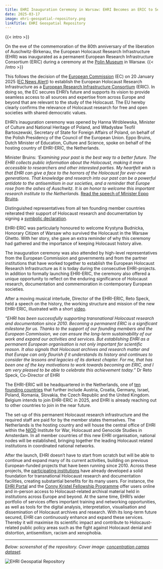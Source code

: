 ```yaml
---
title: EHRI Inauguration Ceremony in Warsaw: EHRI Becomes an ERIC to Secure the Future of Holocaust Research
date: 2025-03-17
image: ehri-geospatial-repository.png
linkTitle: EHRI Geospatial Repository
---
```


{{< intro >}}

On the eve of the commemoration of the 80th anniversary of the liberation of Auschwitz-Birkenau, the European Holocaust Research Infrastructure (EHRI) was inaugurated as a permanent European Research Infrastructure Consortium (ERIC) during a ceremony at the [Polin Museum](https://polin.pl/pl) in Warsaw.
{{< /intro >}}

This follows the decision of the [European Commission](https://commission.europa.eu/index_en) (EC) on 20 January 2025 ([EC News Alert](https://research-and-innovation.ec.europa.eu/news/all-research-and-innovation-news/european-holocaust-research-infrastructure-becomes-30th-eu-recognised-research-consortium-major-2025-01-20_en)) to establish the European Holocaust Research Infrastructure as a [European Research Infrastructure Consortium](https://www.eric-forum.eu/) (ERIC). In doing so, the EC secures EHRI’s future and supports its vision to provide seamless access to all sources and expertise from across Europe and beyond that are relevant to the study of the Holocaust. The EU hereby clearly confirms the relevance of Holocaust research for free and open societies with shared democratic values.    

EHRI’s inauguration ceremony was opened by Hanna Wróblewska, Minister of Culture and National Heritage of Poland, and Władysław Teofil Bartoszewski, Secretary of State for Foreign Affairs of Poland, on behalf of the Polish Presidency of the Council of the European Union. Eppo Bruins, Dutch Minister of Education, Culture and Science, spoke on behalf of the hosting country of EHRI-ERIC, the Netherlands.

Minister Bruins: *‘Examining your past is the best way to a better future. The EHRI collects public information about the Holocaust, making it more accessible to researchers and other interested parties. My heartfelt wish is that EHRI can give a face to the horrors of the Holocaust for ever-new generations. That knowledge and research into our past can be a powerful antidote to the antisemitism in our societies, and a reminder that Europe rose from the ashes of Auschwitz. It is an honor to welcome this important research institute to the Netherlands.* [Read the speech of Minister Eppo Bruins](https://www.rijksoverheid.nl/documenten/toespraken/2025/01/26/toespraak-minister-eppo-bruins-bij-de-inauguratie-van-de-european-holocaust-research-infrastructure-als-europese-onderzoeksinfrastructuur).

Distinguished representatives from all ten founding member countries reiterated their support of Holocaust research and documentation by signing a [symbolic declaration](https://www.ehri-project.eu/wp-content/uploads/2025/02/Signing-Statement-Landscape-DEF.pdf).

EHRI-ERIC was particularly honoured to welcome Krystyna Budnicka, Honorary Citizen of Warsaw who survived the Holocaust in the Warsaw Ghetto. With her story, she gave an extra reminder of why this ceremony had gathered and the importance of keeping Holocaust history alive.

The inauguration ceremony was also attended by high-level representatives from the European Commission and governments and from the partner institutions that have worked together to establish the European Holocaust Research Infrastructure as it is today during the consecutive EHRI-projects. In addition to formally launching EHRI-ERIC, the ceremony also offered a unique opportunity to reflect on the enduring significance of Holocaust research, documentation and commemoration in contemporary European societies.

After a moving musical interlude, Director of the EHRI-ERIC, Reto Speck, held a speech on the history, the working structure and mission of the new EHRI-ERIC, illustrated with a short [video](https://youtu.be/HR_R0SSMWz0?si=IWHXCcQ1tZgJJM_S).

*“EHRI has been successfully supporting transnational Holocaust research and documentation since 2010. Becoming a permanent ERIC is a significant milestone for us. Thanks to the support of our founding members and the European Commission, we can ensure the long-term sustainability of our work and expand our activities and services. But establishing EHRI as a permanent European organisation is not only important for scientific reason. It also signals that Holocaust archives and research matter and that Europe can only flourish if it understands its history and continues to consider the lessons and legacies of its darkest chapter. For me, that has been one of the key motivations to work towards becoming an ERIC, and I am very pleased to be able to celebrate this achievement today.”* Dr Reto Speck, Co-Director of EHRI

The EHRI-ERIC will be headquartered in the Netherlands, one of [ten founding countries](https://www.ehri-project.eu/wp-content/uploads/2025/01/Leporello-EHRI-online.pdf) that further include Austria, Croatia, Germany, Israel, Poland, Romania, Slovakia, the Czech Republic and the United Kingdom. Belgium intends to join EHRI-ERIC in 2025, and EHRI is already reaching out to other countries to join in the near future.

The set-up of this permanent Holocaust research infrastructure and the required staff are paid for by the member states themselves. The Netherlands is the hosting country and will house the central office of EHRI within the [NIOD](http://www.niod.nl/) Institute for War, Holocaust and Genocide Studies in Amsterdam. In all member countries of this new EHRI organisation, national nodes will be established, bringing together the leading Holocaust related institutions in coordinated national networks.

After the launch, EHRI doesn’t have to start from scratch but will be able to continue and expand many of its current activities, building on previous European-funded projects that have been running since 2010. Across these projects, the [participating institutions](https://www.ehri-project.eu/consortium/) have already developed a solid foundation for transnational Holocaust research and documentation facilities, creating substantial benefits for its many users. For instance, the [EHRI Portal](https://portal.ehri-project.eu/) and the [Conny Kristel Fellowship Programme](https://www.ehri-project.eu/conny-kristel-fellowships/) offer users online and in-person access to Holocaust-related archival material held in institutions across Europe and beyond. At the same time, EHRI’s wider portfolio of services offers important training and networking opportunities, as well as tools for the digital analysis, interpretation, visualisation and dissemination of Holocaust archives and research. With its long-term future secured, EHRI can continuously enhance and expand these services. Thereby it will maximise its scientific impact and contribute to Holocaust-related public policy areas such as the fight against Holocaust denial and distortion, antisemitism, racism and xenophobia.

---

_Below: screenshot of the repository. Cover image: [concentration camps dataset](https://geodata.ehri-project.eu/geonetwork/srv/eng/catalog.search#/metadata/52302460-13fd-4914-b496-2f0230e996e1)._

![EHRI Geospatial Repository](./ehri-geospatial-repository-screenshot.png)

